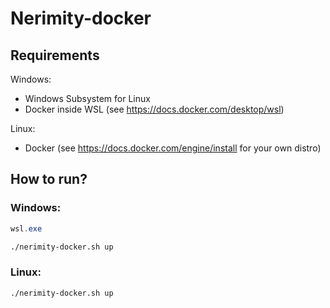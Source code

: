 # Nerimity-docker

## Requirements

Windows:
- Windows Subsystem for Linux
- Docker inside WSL (see <https://docs.docker.com/desktop/wsl>)

Linux:
- Docker (see <https://docs.docker.com/engine/install> for your own distro)

## How to run?

### Windows:
```ps1
wsl.exe
```

```sh
./nerimity-docker.sh up
```

### Linux:
```sh
./nerimity-docker.sh up
```
